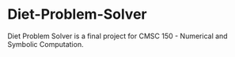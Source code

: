 # Diet-Problem-Solver
Diet Problem Solver is a final project for CMSC 150 - Numerical and Symbolic Computation.
